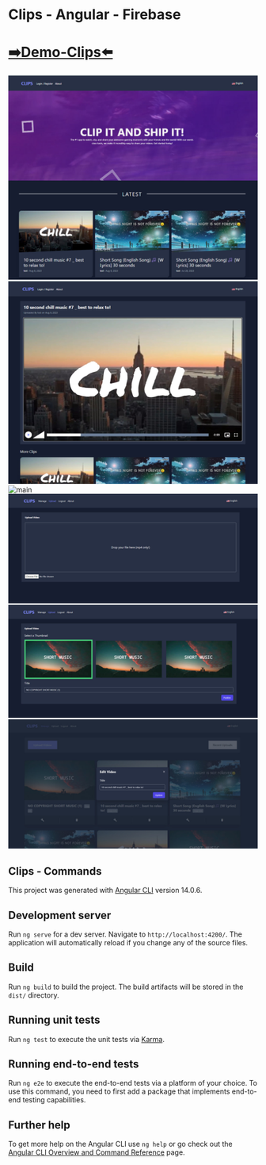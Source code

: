 # Clips - Angular - Firebase
# [➡️Demo-Clips⬅️](https://clips-sorbon01.vercel.app/)
![main](./imgs%20for%20gitHub/n1.jpg)
![main](./imgs%20for%20gitHub/n2.jpg)
![main](./imgs%20for%20gitHub/n3.jpg)
![main](./imgs%20for%20gitHub/n4.jpg)
![main](./imgs%20for%20gitHub/n5.jpg)
![main](./imgs%20for%20gitHub/n6.jpg)


## Clips -  Commands 

This project was generated with [Angular CLI](https://github.com/angular/angular-cli) version 14.0.6.

## Development server

Run `ng serve` for a dev server. Navigate to `http://localhost:4200/`. The application will automatically reload if you change any of the source files.


## Build

Run `ng build` to build the project. The build artifacts will be stored in the `dist/` directory.

## Running unit tests

Run `ng test` to execute the unit tests via [Karma](https://karma-runner.github.io).

## Running end-to-end tests

Run `ng e2e` to execute the end-to-end tests via a platform of your choice. To use this command, you need to first add a package that implements end-to-end testing capabilities.

## Further help

To get more help on the Angular CLI use `ng help` or go check out the [Angular CLI Overview and Command Reference](https://angular.io/cli) page.
